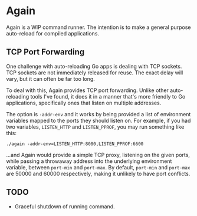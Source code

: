 # Again
Again is a WIP command runner. The intention is to make a general purpose auto-reload for compiled applications.

## TCP Port Forwarding
One challenge with auto-reloading Go apps is dealing with TCP sockets. TCP sockets are not immediately released for reuse. The exact delay will vary, but it can often be far too long.

To deal with this, Again provides TCP port forwarding. Unlike other auto-reloading tools I've found, it does it in a manner that's more friendly to Go applications, specifically ones that listen on multiple addresses.

The option is `-addr-env` and it works by being provided a list of environment variables mapped to the ports they should listen on. For example, if you had two variables, `LISTEN_HTTP` and `LISTEN_PPROF`, you may run something like this:

`./again -addr-env=LISTEN_HTTP:8080,LISTEN_PPROF:6600`

...and Again would provide a simple TCP proxy, listening on the given ports, while passing a throwaway address into the underlying environment variable, between `port-min` and `port-max`. By default, `port-min` and `port-max` are 50000 and 60000 respectively, making it unlikely to have port conflicts.

## TODO
  * Graceful shutdown of running command.
